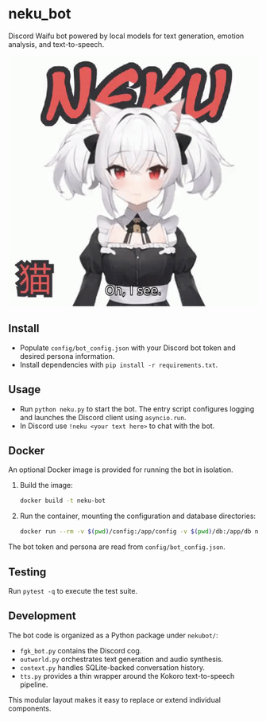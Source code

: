 
# neku_bot
Discord Waifu bot powered by local models for text generation, emotion analysis, and text-to-speech.

![NEKU](https://raw.githubusercontent.com/atorsvn/neku_bot/main/neku.gif)

## Install
* Populate `config/bot_config.json` with your Discord bot token and desired persona information.
* Install dependencies with `pip install -r requirements.txt`.
## Usage
* Run `python neku.py` to start the bot. The entry script configures logging and
  launches the Discord client using `asyncio.run`.
* In Discord use `!neku <your text here>` to chat with the bot.

## Docker

An optional Docker image is provided for running the bot in isolation.

1. Build the image:
   ```bash
   docker build -t neku-bot 
    ```

2.  Run the container, mounting the configuration and database directories:
    ```bash
    docker run --rm -v $(pwd)/config:/app/config -v $(pwd)/db:/app/db neku-bot
    ```

The bot token and persona are read from `config/bot_config.json`.

## Testing

Run `pytest -q` to execute the test suite.

## Development

The bot code is organized as a Python package under `nekubot/`:

  * `fgk_bot.py` contains the Discord cog.
  * `outworld.py` orchestrates text generation and audio synthesis.
  * `context.py` handles SQLite-backed conversation history.
  * `tts.py` provides a thin wrapper around the Kokoro text-to-speech pipeline.

This modular layout makes it easy to replace or extend individual components.

